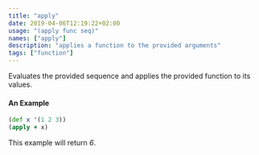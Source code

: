 ```yaml
---
title: "apply"
date: 2019-04-06T12:19:22+02:00
usage: "(apply func seq)"
names: ["apply"]
description: "applies a function to the provided arguments"
tags: ["function"]
---
```

Evaluates the provided sequence and applies the provided function to its values.

#### An Example

```clojure
(def x '(1 2 3))
(apply + x)
```

This example will return _6_.
